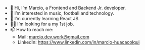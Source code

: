 - 👋 Hi, I’m Marcio, a Frontend and Backend Jr. developer.
- 👀 I’m interested in music, football and technology.
- 🌱 I’m currently learning React JS.
- 👨‍💻 I’m looking for a my 1st job.
- 📫 How to reach me: 
  - Mail: marcio.dev.work@gmail.com
  - LinkedIn: https://www.linkedin.com/in/marcio-huacacolqui

<!---
marcio-git/marcio-git is a ✨ special ✨ repository because its `README.md` (this file) appears on your GitHub profile.
You can click the Preview link to take a look at your changes.
--->
